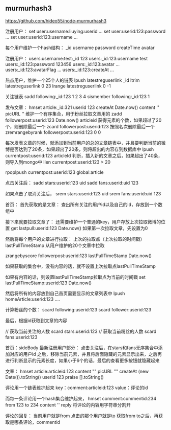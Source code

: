 ## murmurhash3
https://github.com/hideo55/node-murmurhash3

注册用户：
set user:username:liuying:userid ...
set user:userid:123:password ...
set user:userid:123:username ...

每个用户维护一个hash结构：
_id
username
password
createTime
avatar

注册用户：
users:username:test:_id 123
users:_id:123:username test
users:_id:123:password 123456
users:_id:123:avatar ...
users:_id:123:avatarFlag ...
users:_id:123:createAt ...

热点用户，维护一个25个人的链表
lpush latestreguserlink _id
ltrim latestreguserlink 0 23
lrange latestreguserlink 0 -1

关注链表
sadd following:_id:123 1 2 3 4
sismember following:_id:123 1

发布文章：
hmset article:_id:321 userid 123 createAt Date.now() content '' picURL ''
维护一个有序集合，用于粉丝拉取文章用的
zadd followerpost:userid:123 Date.now() articleid
获得元素的个数，如果超过了20个，则删除最后一个
zcard followerpost:userid:123
按照名次删除最后一个
zremrangebyrank followerpost:userid:123 0 0

每次发表文章的时候，就添加到当前用户的总的文章链表中，并且要判断当前的微博是否达到了20条，如果超出了20条，则将超出的内容存到数据库中
lpush currentpost:userid:123 articleId
判断，插入新的文章之后，如果超出了40条，则导入到mongo中
llen currentpost:userid:123 > 20

rpoplpush currentpost:userid:123 global:article

点击关注后：
sadd stars:userid:123 uid
sadd fans:userid:uid 123

如果点击了取消关注后，
srem stars:userid:123 uid
srem fans:userid:uid 123

首页：
首先获取的是文章：
查出所有关注的用户id以及自己的id，存放到一个数组中

接下来就要拉取文章了：
还需要维护一个普通的key，用户存放上次拉取微博的位置
get lastpull:userid:123 Date.now()
如果第一次拉取文章，先设置为0

然后将每个用户的文章进行拉取：
上次的拉取点（上次拉取的时间戳）
lastPullTimeStamp
从用户维护的20个文章中拉取

zrangebyscore followerpost:userid:123 lastPullTimeStamp Date.now()

如果获取的集合中，没有内容的话，就不设置上次拉取点lastPullTimeStamp

如果有内容的话，则设置lastPullTimeStamp拉取点为当前的时间戳
set lastPullTimeStamp:userid:123 Date.now()

然后将所有的内容放到自己首页需要显示的文章列表中
lpush homeArticle:userid:123 ....

计算粉丝的个数：
scard following:userid:123
scard follower:userid:123

最后，根据id获取到文章的内容

// 获取当前关注的人数
scard stars:userid:123
// 获取当前粉丝的人数
scard fans:userid:123


首页：sideBody
最新注册用户部分：
点击关注后，在stars和fans无序集合中添加对应的用户id
之后，移除当前元素，并且将后面隐藏的元素显示出来，之后再进行判断显示的元素长度，如果小于6个的话，最后的查看更多按钮就隐藏起来

文章：
hmset article:articleid:123 content "" picURL "" createAt (new Date()).toString() userid 123 praise [].toString()

评论用一个链表维护起来
key：comment:articleid:123
value：评论的id

而每一条评论用一个hash集合维护起来，
hmset comment:commentid:234
from 123 to 234 content '' reply 将评论的内容用字符串分割开

评论的回复：
当前用户就是from
点击的那个用户就是to
获取from to之后，再获取是哪条评论，commentid

